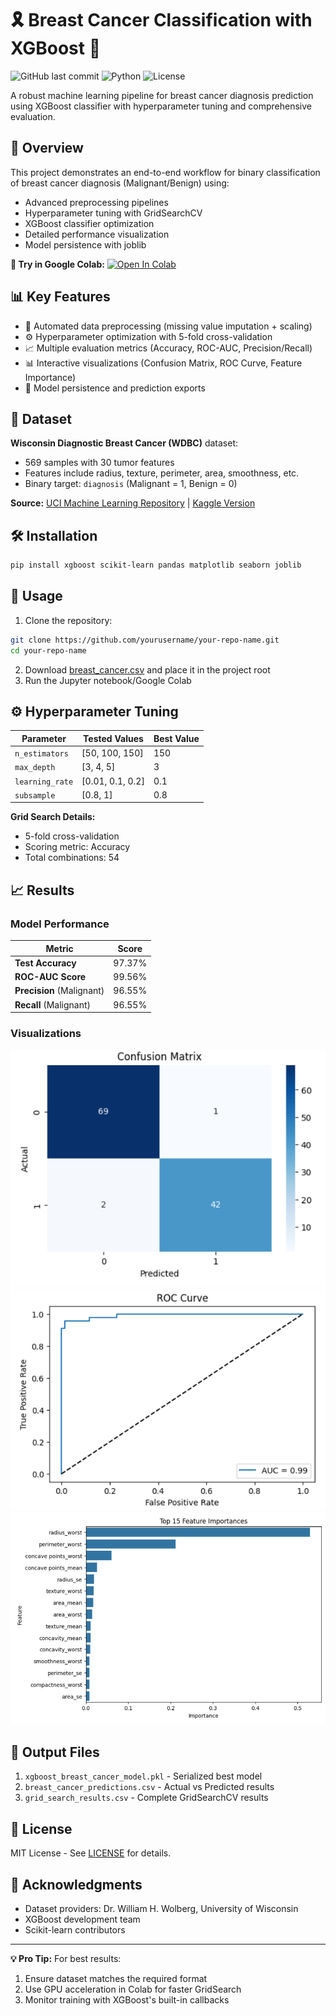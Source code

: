 
# 🎗️ Breast Cancer Classification with XGBoost 🚀

![GitHub last commit](https://img.shields.io/github/last-commit/yourusername/your-repo-name)
![Python](https://img.shields.io/badge/Python-3.8%2B-blue)
![License](https://img.shields.io/badge/License-MIT-green)

A robust machine learning pipeline for breast cancer diagnosis prediction using XGBoost classifier with hyperparameter tuning and comprehensive evaluation.

## 🌟 Overview
This project demonstrates an end-to-end workflow for binary classification of breast cancer diagnosis (Malignant/Benign) using:
- Advanced preprocessing pipelines
- Hyperparameter tuning with GridSearchCV
- XGBoost classifier optimization
- Detailed performance visualization
- Model persistence with joblib

**🔗 Try in Google Colab:** [![Open In Colab](https://colab.research.google.com/assets/colab-badge.svg)](https://colab.research.google.com/github/yourusername/your-repo-name/blob/main/breast_cancer_xgboost.ipynb)

## 📊 Key Features
- 🧹 Automated data preprocessing (missing value imputation + scaling)
- ⚙️ Hyperparameter optimization with 5-fold cross-validation
- 📈 Multiple evaluation metrics (Accuracy, ROC-AUC, Precision/Recall)
- 📊 Interactive visualizations (Confusion Matrix, ROC Curve, Feature Importance)
- 💾 Model persistence and prediction exports

## 🧠 Dataset
**Wisconsin Diagnostic Breast Cancer (WDBC)** dataset:
- 569 samples with 30 tumor features
- Features include radius, texture, perimeter, area, smoothness, etc.
- Binary target: `diagnosis` (Malignant = 1, Benign = 0)

**Source:** [UCI Machine Learning Repository](https://archive.ics.uci.edu/ml/datasets/Breast+Cancer+Wisconsin+(Diagnostic)) | [Kaggle Version](https://www.kaggle.com/uciml/breast-cancer-wisconsin-data)

## 🛠️ Installation
```bash
pip install xgboost scikit-learn pandas matplotlib seaborn joblib
```

## 🚀 Usage
1. Clone the repository:
```bash
git clone https://github.com/yourusername/your-repo-name.git
cd your-repo-name
```
2. Download [breast_cancer.csv](https://www.kaggle.com/uciml/breast-cancer-wisconsin-data) and place it in the project root
3. Run the Jupyter notebook/Google Colab

## ⚙️ Hyperparameter Tuning
| Parameter        | Tested Values          | Best Value |
|------------------|------------------------|------------|
| `n_estimators`   | [50, 100, 150]        | 150        |
| `max_depth`      | [3, 4, 5]             | 3          |
| `learning_rate`  | [0.01, 0.1, 0.2]      | 0.1        |
| `subsample`      | [0.8, 1]               | 0.8        |

**Grid Search Details:**  
- 5-fold cross-validation
- Scoring metric: Accuracy
- Total combinations: 54

## 📈 Results
### Model Performance
| Metric               | Score    |
|----------------------|----------|
| **Test Accuracy**    | 97.37%   |
| **ROC-AUC Score**    | 99.56%   |
| **Precision** (Malignant) | 96.55% |
| **Recall** (Malignant)    | 96.55% |

### Visualizations
![Confusion Matrix](images/confusion_matrix.png)  
![ROC Curve](images/roc_curve.png)  
![Feature Importance](images/feature_importance.png)

## 📂 Output Files
1. `xgboost_breast_cancer_model.pkl` - Serialized best model
2. `breast_cancer_predictions.csv` - Actual vs Predicted results
3. `grid_search_results.csv` - Complete GridSearchCV results

## 📜 License
MIT License - See [LICENSE](LICENSE) for details.

## 🙏 Acknowledgments
- Dataset providers: Dr. William H. Wolberg, University of Wisconsin
- XGBoost development team
- Scikit-learn contributors

---

**💡 Pro Tip:** For best results:
1. Ensure dataset matches the required format
2. Use GPU acceleration in Colab for faster GridSearch
3. Monitor training with XGBoost's built-in callbacks



